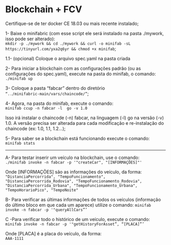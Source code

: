 # Blockchain + FCV

Certifique-se de ter docker CE 18.03 ou mais recente instalado;  


1- Baixe o minifabric (com esse script ele será instalado na pasta ./mywork, isso pode ser alterado):  
```mkdir -p ./mywork && cd ./mywork && curl -o minifab -sL https://tinyurl.com/yxa2q6yr && chmod +x minifab```;    

1.1- (opcional) Coloque o arquivo spec.yaml na pasta criada  

2- Para iniciar a blockchain com as configurações padrão (ou as configurações do spec.yaml), execute na pasta do minifab, o comando:   
```./minifab up```   

3- Coloque a pasta “fabcar” dentro do diretório    
```“../minifabric-main/vars/chaincode/”```;   

4- Agora, na pasta do minifab, execute o comando:    
```minifab ccup -n fabcar -l  go -v 1.0```   

Isso irá instalar o chaincode (-n) fabcar, na linguagem (-l) go na versão (-v) 1.0. A versão precisa ser alterada para cada modificação e re-instalação do chaincode (ex: 1.0, 1.1, 1.2…);  

5- Para saber se a blockchain está funcionando execute o comando:   
```minifab stats```

   
_______________________________________
A- Para testar inserir um veículo na blockchain, use o comando:   
```./minifab invoke -n fabcar -p '"createCar", "[INFORMAÇÕES]"'```        

Onde [INFORMAÇÕES] são as informações do veículo, da forma:   
```"DistanciaPercorrida", "TempoFuncionamento", "DistanciaPercorrida_Rodovia", "TempoFuncionamento_Rodovia", "DistanciaPercorrida_Urbana", "TempoFuncionamento_Urbana", "TempoHorarioPico", "TempoNoite"```


B- Para verificar as últimas informações de todos os veículos (informação do último bloco em que cada um aparece) utilize o comando:
```minifab invoke -n fabcar -p '"queryAllCars”’```   

C -Para verificar todo o histórico de um veículo, execute o comando:    
```minifab invoke -n fabcar -p '"getHistoryForAsset”, “[PLACA]”’```   

Onde [PLACA] é a placa do veículo, da forma:   
```AAA-1111```
